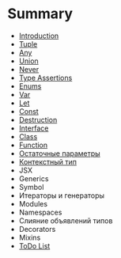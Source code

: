 # Summary

* [Introduction](README.md)
* [Tuple](tuple.md)
* [Any](any.md)
* [Union](/tip-obedinenie.md)
* [Never ](never.md)
* [Type Assertions](type-assertions.md)
* [Enums](/enum.md)
* [Var](var.md)
* [Let](let.md)
* [Const](const.md)
* [Destruction](destruction.md)
* [Interface](interface.md)
* [Class](class.md)
* [Function](function.md)
* [Остаточные параметры](ostatochnie-parametri.md)
* [Контекстный тип](kontekstnii-tip.md)
* JSX
* Generics
* Symbol
* Итераторы и генераторы
* Modules
* Namespaces
* Слияние объявлений типов
* Decorators
* Mixins
* [ToDo List](todo-list.md)



